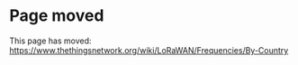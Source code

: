 # Page moved

This page has moved: https://www.thethingsnetwork.org/wiki/LoRaWAN/Frequencies/By-Country